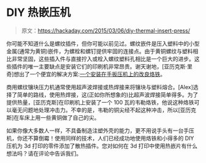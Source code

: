 # DIY 热嵌压机

> 原文：<https://hackaday.com/2015/03/06/diy-thermal-insert-press/>

你可能不知道什么是螺纹插件，但你可能以前见过。螺纹嵌件是压入塑料中的小型金属(通常为黄铜)嵌件，为螺栓和螺钉提供牢固的连接点。由于黄铜螺纹与塑料相比非常坚固，这些插入件与直接拧入或栓入螺纹塑料孔相比是一个巨大的进步。这些插件的唯一主要缺点是安装它们的印刷机非常昂贵。谢天谢地，[亚历克斯·里奇]想出了一个便宜的解决方案:[一个安装在手扳压机上的改良烙铁](http://hackaday.io/project/4529-threaded-insert-press)。

商用螺纹镶块压力机通常使用超声波焊接或热焊接来将镶块与塑料熔合。[Alex]选择了简单的路线，使用热焊接，这(正如你所想象的)比超声波焊接简单得多。为了提供热量，[亚历克斯]在印刷机上安装了一个 100 瓦的韦勒烙铁，他说这种烙铁可以毫无问题地处理冲击力。不幸的是，韦勒的铜尖经不起这种冲击，所以[亚历克斯]在车床上用一些黄铜做了自己的尖。

如果你像大多数人一样，不具备制造注塑外壳的能力，更不用说手头有一台手压机，你还不算倒霉！使用同样的技术，人们已经成功地使用烙铁和小得多的 DIY 压机为 3d 打印的零件添加了散热插件。您对如何在 3d 打印中使用热嵌片有什么想法吗？请在评论中告诉我们。